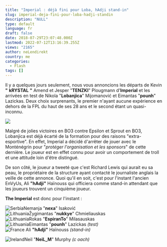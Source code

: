 ```yaml
---
title: "Imperial : déjà fini pour Loba, hAdji stand-in"
slug: imperial-deja-fini-pour-loba-hadji-standin
description: "NULL"
type: default
language: fr
draft: false
date: 2018-07-29T23:07:48.000Z
lastmod: 2022-07-12T13:16:39.255Z
views: "2165"
author: neLendirekt
country: me
categories:
  - Flash
tags: []
---
```

Il y a quelques jours seulement, nous vous annoncions les départs de Kevin **"** **kRYSTAL** **"** Amend et Jesper "**TENZKI**" Plougmann d'**Imperial** et les arrivées en test de Nikola "**Lobanjica**" Mijomanović et Eimantas "**pounh**" Lazickas. Deux choix surprenants, le premier n'ayant aucune expérience en dehors de la FPL du haut de ses 28 ans et le second étant un quasi-inconnu.

![](//picture/5a358f2983eb8/pic.jpg)

Malgré de jolies victoires en BO3 contre Epsilon et Sprout en BO3, Lobanjica est déjà écarté de la formation pour des raisons "extra-esportive". En effet, Imperial a décidé d'arrêter de jouer avec le Monténégrin pour "_protéger l'organisation et les sponsors_" de cette dernière. Le joueur est en effet connu pour avoir un comportement de troll et une attitude loin d'être distingué.

De son côté, le joueur a tweeté que c'est Richard Lewis qui aurait eu sa peau, le propriétaire de la structure ayant contacté le journaliste anglais la veille de cette annonce. Quoi qu'il en soit, c'est pour l'instant l'ancien EnVyUs, Ali **"hAdji"** Haïnouss qui officiera comme stand-in attendant que les joueurs trouvent un cinquième joueur.

**The Imperial** est donc pour l'instant :

![Serbia](/images/countries/rs.svg)⁠Nemanja "**nexa**" Isaković  
![Lithuania](/images/countries/lt.svg)⁠Žygimantas "**nukkye**" Chmieliauskas  
![Lithuania](/images/countries/lt.svg)⁠Rokas "**EspiranTo**" Milasauskas  
![Lithuania](/images/countries/lt.svg)⁠Eimantas "**pounh**" Lazickas _(test)_  
![France](/images/countries/fr.svg)⁠ ⁠Ali **"hAdji"** Haïnouss _(stand-in)_  
  
![Ireland](/images/countries/ie.svg)⁠Neil "**NeiL\_M**" Murphy _(c_ _oach)_
